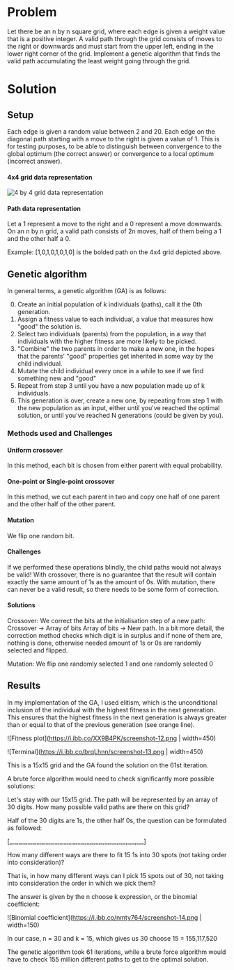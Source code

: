 # Problem
Let there be an n by n square grid, where each edge is given a weight value that is a positive integer. A valid path through the grid consists of moves to the right or downwards and must start from the upper left, ending in the lower right corner of the grid. Implement a genetic algorithm that finds the valid path accumulating the least weight going through the grid.

# Solution
## Setup
Each edge is given a random value between 2 and 20. Each edge on the diagonal path starting with a move to the right is given a value of 1. This is for testing purposes, to be able to distinguish between convergence to the global optimum (the correct answer) or convergence to a local optimum (incorrect answer).
#### 4x4 grid data representation

![4 by 4 grid data representation](https://i.ibb.co/QMQwn4v/grid-representation.jpg)
#### Path data representation
Let a 1 represent a move to the right and a 0 represent a move downwards. On an n by n grid, a valid path consists of 2n moves, half of them being a 1 and the other half a 0.

Example: [1,0,1,0,1,0,1,0] is the bolded path on the 4x4 grid depicted above.
## Genetic algorithm
In general terms, a genetic algorithm (GA) is as follows:

0. Create an initial population of k individuals (paths), call it the 0th generation.
1. Assign a fitness value to each individual, a value that measures how "good" the solution is.
2. Select two individuals (parents) from the population, in a way that individuals with the higher fitness are more likely to be picked.
3. "Combine" the two parents in order to make a new one, in the hopes that the parents' "good" properties get inherited in some way by the child individual.
4. Mutate the child individual every once in a while to see if we find something new and "good"
5. Repeat from step 3 until you have a new population made up of k individuals.
6. This generation is over, create a new one, by repeating from step 1 with the new population as an input, either until you've reached the optimal solution, or until you've reached N generations (could be given by you).
### Methods used and Challenges
#### Uniform crossover
In this method, each bit is chosen from either parent with equal probability.
#### One-point or Single-point crossover
In this method, we cut each parent in two and copy one half of one parent and the other half of the other parent.
#### Mutation
We flip one random bit.
#### Challenges
If we performed these operations blindly, the child paths would not always be valid! With crossover, there is no guarantee that the result will contain exactly the same amount of 1s as the amount of 0s. With mutation, there can never be a valid result, so there needs to be some form of correction.
#### Solutions
Crossover:
We correct the bits at the initialisation step of a new path:
Crossover -> Array of bits
Array of bits -> New path.
In a bit more detail, the correction method checks which digit is in surplus and if none of them are, nothing is done, otherwise needed amount of 1s or 0s are randomly selected and flipped.

Mutation:
We flip one randomly selected 1 and one randomly selected 0

## Results
In my implementation of the GA, I used elitism, which is the unconditional inclusion of the individual with the highest fitness in the next generation. This ensures that the highest fitness in the next generation is always greater than or equal to that of the previous generation (see orange line).

![Fitness plot](https://i.ibb.co/XX9B4PK/screenshot-12.png | width=450)

![Terminal](https://i.ibb.co/brqLhnn/screenshot-13.png | width=450)

This is a 15x15 grid and the GA found the solution on the 61st iteration.

A brute force algorithm would need to check significantly more possible solutions:

Let's stay with our 15x15 grid. The path will be represented by an array of 30 digits. How many possible valid paths are there on this grid?

Half of the 30 digits are 1s, the other half 0s, the question can be formulated as followed:

[\_,\_,\_,\_,\_,\_,\_,\_,\_,\_,\_,\_,\_,\_,\_,\_,\_,\_,\_,\_,\_,\_,\_,\_,\_,\_,\_,\_,\_,\_]

How many different ways are there to fit 15 1s into 30 spots (not taking order into consideration)?

That is, in how many different ways can I pick 15 spots out of 30, not taking into consideration the order in which we pick them?

The answer is given by the n choose k expression, or the binomial coefficient:

![Binomial coefficient](https://i.ibb.co/nmty764/screenshot-14.png | width=150)

In our case, n = 30 and k = 15, which gives us 30 choose 15 = 155,117,520

The genetic algorithm took 61 iterations, while a brute force  algorithm would have to check 155 million different paths to get to the optimal solution.
